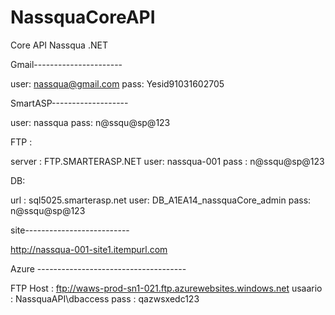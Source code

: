 # NassquaCoreAPI
Core API Nassqua .NET

Gmail----------------------

user: nassqua@gmail.com
pass: Yesid91031602705

SmartASP-------------------

user: nassqua
pass: n@ssqu@sp@123


FTP :

server : FTP.SMARTERASP.NET
user: nassqua-001
pass : n@ssqu@sp@123

DB:

url : sql5025.smarterasp.net
user: DB_A1EA14_nassquaCore_admin
pass: n@ssqu@sp@123

site--------------------------

http://nassqua-001-site1.itempurl.com

Azure -------------------------------------

FTP Host : ftp://waws-prod-sn1-021.ftp.azurewebsites.windows.net
usaario : NassquaAPI\dbaccess
pass :  qazwsxedc123
